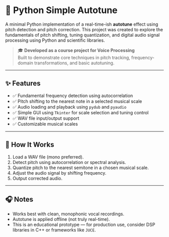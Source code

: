 # 🎵 Python Simple Autotune

A minimal Python implementation of a real-time-ish **autotune** effect using pitch detection and pitch correction. This project was created to explore the fundamentals of pitch shifting, tuning quantization, and digital audio signal processing using Python and scientific libraries.

> 🎓 **Developed as a course project for Voice Processing**  
> Built to demonstrate core techniques in pitch tracking, frequency-domain transformations, and basic autotuning.

---

## ✨ Features

- ✅ Fundamental frequency detection using autocorrelation
- ✅ Pitch shifting to the nearest note in a selected musical scale
- ✅ Audio loading and playback using `pydub` and `pyaudio`
- ✅ Simple GUI using `Tkinter` for scale selection and tuning control
- ✅ WAV file input/output support
- ✅ Customizable musical scales

---

## 🧠 How It Works

1. Load a WAV file (mono preferred).
2. Detect pitch using autocorrelation or spectral analysis.
3. Quantize pitch to the nearest semitone in a chosen musical scale.
4. Adjust the audio signal by shifting frequency.
5. Output corrected audio.

---

## 🎧 Notes
- Works best with clean, monophonic vocal recordings.
- Autotune is applied offline (not truly real-time).
- This is an educational prototype — for production use, consider DSP libraries in C++ or frameworks like `JUCE`.
